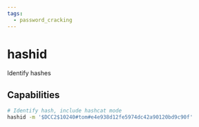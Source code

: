 ```yaml
---
tags:
  - password_cracking
---
```

# hashid

Identify hashes

## Capabilities

```bash
# Identify hash, include hashcat mode
hashid -m '$DCC2$10240#tom#e4e938d12fe5974dc42a90120bd9c90f'
```
